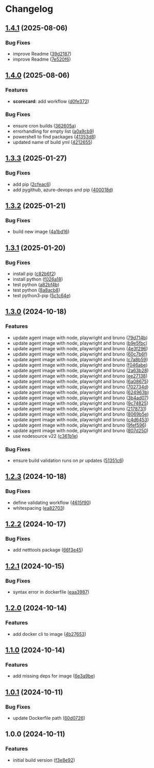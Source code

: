 # Changelog

## [1.4.1](https://github.com/Bane-NOR/azure-pipelines-agent/compare/v1.4.0...v1.4.1) (2025-08-06)


### Bug Fixes

* improve Readme ([39d2187](https://github.com/Bane-NOR/azure-pipelines-agent/commit/39d2187f6ad936f9af941422ab767b3313f2b0f5))
* improve Readme ([7e520f6](https://github.com/Bane-NOR/azure-pipelines-agent/commit/7e520f658014337906590effa766281f8f6b8bd6))

## [1.4.0](https://github.com/Bane-NOR/azure-pipelines-agent/compare/v1.3.3...v1.4.0) (2025-08-06)


### Features

* **scorecard:** add workflow ([d0fe372](https://github.com/Bane-NOR/azure-pipelines-agent/commit/d0fe37229be3018bf835b0badd7678849f0e2b04))


### Bug Fixes

* ensure cron builds  ([362605a](https://github.com/Bane-NOR/azure-pipelines-agent/commit/362605afc920a4ae1889179abca4245621ac6ef1))
* errorhandling for empty list ([a0a9cb9](https://github.com/Bane-NOR/azure-pipelines-agent/commit/a0a9cb95b9188d5e4c5cd0924b7cbeb4352831e4))
* powershell to find packages ([41353d8](https://github.com/Bane-NOR/azure-pipelines-agent/commit/41353d81fef2307feeaac984f07dd31511a4b822))
* updated name of build yml ([4212655](https://github.com/Bane-NOR/azure-pipelines-agent/commit/421265568293e33497ab3c4e9a0b112da88516d2))

## [1.3.3](https://github.com/Bane-NOR/azure-pipelines-agent/compare/v1.3.2...v1.3.3) (2025-01-27)


### Bug Fixes

* add pip ([2cfeac6](https://github.com/Bane-NOR/azure-pipelines-agent/commit/2cfeac66eae3cdb4735ccf605a7e15b0a0163374))
* add pygithub, azure-devops and pip ([400018d](https://github.com/Bane-NOR/azure-pipelines-agent/commit/400018da7c9b4573538fd87294a0c4d33383def9))

## [1.3.2](https://github.com/Bane-NOR/azure-pipelines-agent/compare/v1.3.1...v1.3.2) (2025-01-21)


### Bug Fixes

* build new image ([4a1bd16](https://github.com/Bane-NOR/azure-pipelines-agent/commit/4a1bd165acc1c043f8999610313c4f7346287581))

## [1.3.1](https://github.com/Bane-NOR/azure-pipelines-agent/compare/v1.3.0...v1.3.1) (2025-01-20)


### Bug Fixes

* install pip ([c82b6f2](https://github.com/Bane-NOR/azure-pipelines-agent/commit/c82b6f22f1a1f725abf9a730d026147b9ca7a37c))
* install python ([f026a18](https://github.com/Bane-NOR/azure-pipelines-agent/commit/f026a18fcfe7ae571cb42fe4a674e7b06b14167e))
* test python ([a82bf4b](https://github.com/Bane-NOR/azure-pipelines-agent/commit/a82bf4b13ff50abc5b07a96213c1227a459999cb))
* test python ([8a8acb8](https://github.com/Bane-NOR/azure-pipelines-agent/commit/8a8acb8d58e22fe088fba20f9f9b4d81992f0ab9))
* test python3-pip ([5c1c64e](https://github.com/Bane-NOR/azure-pipelines-agent/commit/5c1c64e530fb733aa564d8f1808db104cf9e819f))

## [1.3.0](https://github.com/Bane-NOR/azure-pipelines-agent/compare/v1.2.3...v1.3.0) (2024-10-18)


### Features

* update agent image with node, playwright and bruno ([79d714b](https://github.com/Bane-NOR/azure-pipelines-agent/commit/79d714b078dba2389bc02ebec8c187b4bdece767))
* update agent image with node, playwright and bruno ([b9e5fbc](https://github.com/Bane-NOR/azure-pipelines-agent/commit/b9e5fbc0b28956a5340fca6b25fe438a36c3414c))
* update agent image with node, playwright and bruno ([4e3f296](https://github.com/Bane-NOR/azure-pipelines-agent/commit/4e3f2960b84ebc702c44ae320130dc8e8cf53d49))
* update agent image with node, playwright and bruno ([60c7b6f](https://github.com/Bane-NOR/azure-pipelines-agent/commit/60c7b6f2cab9a012c1f376715b5d4904dafbd12b))
* update agent image with node, playwright and bruno ([c7a8b59](https://github.com/Bane-NOR/azure-pipelines-agent/commit/c7a8b59646f37551b1fad785a5bad86472d9b489))
* update agent image with node, playwright and bruno ([f046abe](https://github.com/Bane-NOR/azure-pipelines-agent/commit/f046abe3934ff0c08bca15584685c04663b6b91d))
* update agent image with node, playwright and bruno ([2a63b28](https://github.com/Bane-NOR/azure-pipelines-agent/commit/2a63b280fb700fe0560526152d77d5ae0c5389ff))
* update agent image with node, playwright and bruno ([ee27138](https://github.com/Bane-NOR/azure-pipelines-agent/commit/ee271383b1cc9f57f7f8a7586735ff78f9c33867))
* update agent image with node, playwright and bruno ([6a08675](https://github.com/Bane-NOR/azure-pipelines-agent/commit/6a08675b0eacbe472cdffbe4ba1de4fcba93ac47))
* update agent image with node, playwright and bruno ([702734d](https://github.com/Bane-NOR/azure-pipelines-agent/commit/702734dc086667424d04da80b26ee52aca4e944e))
* update agent image with node, playwright and bruno ([624963b](https://github.com/Bane-NOR/azure-pipelines-agent/commit/624963b765840a50cface3cb3e5e919c8eccc960))
* update agent image with node, playwright and bruno ([3b4ad07](https://github.com/Bane-NOR/azure-pipelines-agent/commit/3b4ad074fd0807762a078f745f12d0509595a1d1))
* update agent image with node, playwright and bruno ([9c74825](https://github.com/Bane-NOR/azure-pipelines-agent/commit/9c748254b81193dadbb7b75283cbee9316401eee))
* update agent image with node, playwright and bruno ([2178731](https://github.com/Bane-NOR/azure-pipelines-agent/commit/21787317adc9df19247fceead62acd20fb104621))
* update agent image with node, playwright and bruno ([8069b5e](https://github.com/Bane-NOR/azure-pipelines-agent/commit/8069b5ef5eea41f4617cb728930af9dc1dbf8dd6))
* update agent image with node, playwright and bruno ([c4d6453](https://github.com/Bane-NOR/azure-pipelines-agent/commit/c4d64536b484347504619309d6faf2103c6ea6cb))
* update agent image with node, playwright and bruno ([9fef596](https://github.com/Bane-NOR/azure-pipelines-agent/commit/9fef5966fae4ba9b54fe28b52168378ce3314618))
* update agent image with node, playwright and bruno ([807d250](https://github.com/Bane-NOR/azure-pipelines-agent/commit/807d250fab00fc5458ecc7a47c8e5cdf444b26aa))
* use nodesource v22 ([c361b1e](https://github.com/Bane-NOR/azure-pipelines-agent/commit/c361b1e371997b27932e70a1d912499c3ef13bd4))


### Bug Fixes

* ensure build validation runs on pr updates ([51351c6](https://github.com/Bane-NOR/azure-pipelines-agent/commit/51351c62a7b6874d6db77671646acb2940999292))

## [1.2.3](https://github.com/Bane-NOR/azure-pipelines-agent/compare/v1.2.2...v1.2.3) (2024-10-18)


### Bug Fixes

* define validating workflow ([4615f90](https://github.com/Bane-NOR/azure-pipelines-agent/commit/4615f90f74bdf7ba8d470ba889bf5847a6511809))
* whitespacing ([ea82703](https://github.com/Bane-NOR/azure-pipelines-agent/commit/ea82703973b67aeb7b1f3fdd5ab53b90cf7e0df5))

## [1.2.2](https://github.com/Bane-NOR/azure-pipelines-agent/compare/v1.2.1...v1.2.2) (2024-10-17)


### Bug Fixes

* add netttools package ([66f3e45](https://github.com/Bane-NOR/azure-pipelines-agent/commit/66f3e457c88916798e86516a2fb9020ff4f5b028))

## [1.2.1](https://github.com/Bane-NOR/azure-pipelines-agent/compare/v1.2.0...v1.2.1) (2024-10-15)


### Bug Fixes

* syntax error in dockerfile ([eaa3987](https://github.com/Bane-NOR/azure-pipelines-agent/commit/eaa3987f7d9cead078808c079f3bf2fa29dc576c))

## [1.2.0](https://github.com/Bane-NOR/azure-pipelines-agent/compare/v1.1.0...v1.2.0) (2024-10-14)


### Features

* add docker cli to image ([4b27653](https://github.com/Bane-NOR/azure-pipelines-agent/commit/4b276532e5525a7cf976c26ce4ccf16c047aa6f0))

## [1.1.0](https://github.com/Bane-NOR/azure-pipelines-agent/compare/v1.0.1...v1.1.0) (2024-10-14)


### Features

* add missing deps for image ([6e3a9be](https://github.com/Bane-NOR/azure-pipelines-agent/commit/6e3a9be635bad4c5b848b465ca06c7be9a7ef822))

## [1.0.1](https://github.com/Bane-NOR/azure-pipelines-agent/compare/v1.0.0...v1.0.1) (2024-10-11)


### Bug Fixes

* update Dockerfile path ([60d0726](https://github.com/Bane-NOR/azure-pipelines-agent/commit/60d07262b58783a1aa2cf7c3fc60e1dac9bf5968))

## 1.0.0 (2024-10-11)


### Features

* initial build version ([f3e8e92](https://github.com/Bane-NOR/azure-pipelines-agent/commit/f3e8e92a941540999d8f105d4c20467b2eec7e17))
